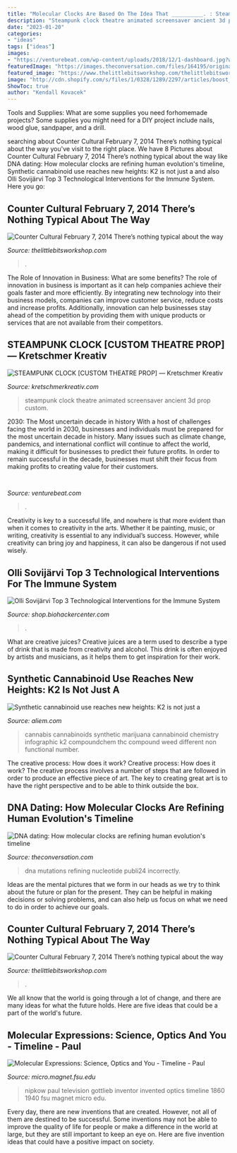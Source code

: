 ```yaml
---
title: "Molecular Clocks Are Based On The Idea That __________. : Steampunk Clock Theatre Animated Screensaver Ancient 3d Prop Custom"
description: "Steampunk clock theatre animated screensaver ancient 3d prop custom"
date: "2023-01-20"
categories:
- "ideas"
tags: ["ideas"]
images:
- "https://venturebeat.com/wp-content/uploads/2018/12/1-dashboard.jpg?w=440"
featuredImage: "https://images.theconversation.com/files/164195/original/image-20170405-14612-1cas5ot.jpg?ixlib=rb-1.1.0&amp;q=45&amp;auto=format&amp;w=1000&amp;fit=clip"
featured_image: "https://www.thelittlebitsworkshop.com/thelittlebitsworkshop.com/Resources/Archive_files/IMG_3262.jpg"
image: "http://cdn.shopify.com/s/files/1/0328/1289/2297/articles/boost_your_immunity2_grande.jpg?v=1611848121"
ShowToc: true
author: "Kendall Kovacek"
---
```



Tools and Supplies: What are some supplies you need forhomemade projects?
Some supplies you might need for a DIY project include nails, wood glue, sandpaper, and a drill.

	

		
searching about Counter Cultural February 7, 2014 There’s nothing typical about the way you've visit to the right place. We have 8 Pictures about Counter Cultural February 7, 2014 There’s nothing typical about the way like DNA dating: How molecular clocks are refining human evolution&#039;s timeline, Synthetic cannabinoid use reaches new heights: K2 is not just a and also Olli Sovijärvi Top 3 Technological Interventions for the Immune System. Here you go:
		
    
## Counter Cultural February 7, 2014 There’s Nothing Typical About The Way

<img loading=lazy src="http://thelittlebitsworkshop.com/thelittlebitsworkshop.com/Resources/Archive_files/shapeimage_7.png" onerror="this.onerror=null;this.src='https://tse2.mm.bing.net/th?id=OIP.KmZSq56V7Wb32lXm8bLbOwAAAA&amp;pid=15.1';" alt="Counter Cultural February 7, 2014 There’s nothing typical about the way">

_Source: thelittlebitsworkshop.com_

>. 

	

The Role of Innovation in Business: What are some benefits?
The role of innovation in business is important as it can help companies achieve their goals faster and more efficiently. By integrating new technology into their business models, companies can improve customer service, reduce costs and increase profits. Additionally, innovation can help businesses stay ahead of the competition by providing them with unique products or services that are not available from their competitors.

    
## STEAMPUNK CLOCK [CUSTOM THEATRE PROP] — Kretschmer Kreativ

<img loading=lazy src="https://static1.squarespace.com/static/54067aafe4b0c094f2e093b9/t/55764b38e4b0780f79c9db00/1433815906078/steampunk_ancient_clock_wallpaper-1152x864.jpg" onerror="this.onerror=null;this.src='https://tse3.mm.bing.net/th?id=OIP.X7znJqgdmj3MwcxDVrZC5wHaH3&amp;pid=15.1';" alt="STEAMPUNK CLOCK [CUSTOM THEATRE PROP] — Kretschmer Kreativ">

_Source: kretschmerkreativ.com_

>steampunk clock theatre animated screensaver ancient 3d prop custom. 

	

2030: The Most uncertain decade in history
With a host of challenges facing the world in 2030, businesses and individuals must be prepared for the most uncertain decade in history. Many issues such as climate change, pandemics, and international conflict will continue to affect the world, making it difficult for businesses to predict their future profits. In order to remain successful in the decade, businesses must shift their focus from making profits to creating value for their customers.

    
## 

<img loading=lazy src="https://venturebeat.com/wp-content/uploads/2018/12/1-dashboard.jpg?w=440" onerror="this.onerror=null;this.src='https://tse2.mm.bing.net/th?id=OIP.2YfodQGn5nzaS55I3XSrWQAAAA&amp;pid=15.1';" alt="">

_Source: venturebeat.com_

>. 

	

Creativity is key to a successful life, and nowhere is that more evident than when it comes to creativity in the arts. Whether it be painting, music, or writing, creativity is essential to any individual’s success. However, while creativity can bring joy and happiness, it can also be dangerous if not used wisely.

    
## Olli Sovijärvi Top 3 Technological Interventions For The Immune System

<img loading=lazy src="http://cdn.shopify.com/s/files/1/0328/1289/2297/articles/boost_your_immunity2_grande.jpg?v=1611848121" onerror="this.onerror=null;this.src='https://tse3.mm.bing.net/th?id=OIP.DoUZPGrrTWlZRzoiOnnX3AHaHa&amp;pid=15.1';" alt="Olli Sovijärvi Top 3 Technological Interventions for the Immune System">

_Source: shop.biohackercenter.com_

>. 

	

What are creative juices?
Creative juices are a term used to describe a type of drink that is made from creativity and alcohol. This drink is often enjoyed by artists and musicians, as it helps them to get inspiration for their work.

    
## Synthetic Cannabinoid Use Reaches New Heights: K2 Is Not Just A

<img loading=lazy src="https://i2.wp.com/www.aliem.com/wp-content/uploads/Cannabis-Synthetic-Cannabinoids.png?fit=1323%2C935&amp;ssl=1" onerror="this.onerror=null;this.src='https://tse4.mm.bing.net/th?id=OIP.8aD3kYNGKleKqMy1mxQ9oAHaFO&amp;pid=15.1';" alt="Synthetic cannabinoid use reaches new heights: K2 is not just a">

_Source: aliem.com_

>cannabis cannabinoids synthetic marijuana cannabinoid chemistry infographic k2 compoundchem thc compound weed different non functional number. 

	

The creative process: How does it work?
Creative process: How does it work?
The creative process involves a number of steps that are followed in order to produce an effective piece of art. The key to creating great art is to have the right perspective and to be able to think outside the box.

    
## DNA Dating: How Molecular Clocks Are Refining Human Evolution&#039;s Timeline

<img loading=lazy src="https://images.theconversation.com/files/164195/original/image-20170405-14612-1cas5ot.jpg?ixlib=rb-1.1.0&amp;q=45&amp;auto=format&amp;w=1000&amp;fit=clip" onerror="this.onerror=null;this.src='https://tse3.mm.bing.net/th?id=OIP.dwS7qlZMOWqDE0CCvvaT3wHaHa&amp;pid=15.1';" alt="DNA dating: How molecular clocks are refining human evolution&#039;s timeline">

_Source: theconversation.com_

>dna mutations refining nucleotide publi24 incorrectly. 

	

Ideas are the mental pictures that we form in our heads as we try to think about the future or plan for the present. They can be helpful in making decisions or solving problems, and can also help us focus on what we need to do in order to achieve our goals.

    
## Counter Cultural February 7, 2014 There’s Nothing Typical About The Way

<img loading=lazy src="https://www.thelittlebitsworkshop.com/thelittlebitsworkshop.com/Resources/Archive_files/IMG_3262.jpg" onerror="this.onerror=null;this.src='https://tse1.mm.bing.net/th?id=OIP.FzR_A5NcaOH21pSNFdHi9QHaFj&amp;pid=15.1';" alt="Counter Cultural February 7, 2014 There’s nothing typical about the way">

_Source: thelittlebitsworkshop.com_

>. 

	

We all know that the world is going through a lot of change, and there are many ideas for what the future holds. Here are five ideas that could be a part of the world's future.

    
## Molecular Expressions: Science, Optics And You - Timeline - Paul

<img loading=lazy src="https://micro.magnet.fsu.edu/optics/timeline/people/antiqueimages/nipkow.jpg" onerror="this.onerror=null;this.src='https://tse4.mm.bing.net/th?id=OIP.92MTg0t5heRph4CiJoZkQQHaLq&amp;pid=15.1';" alt="Molecular Expressions: Science, Optics and You - Timeline - Paul">

_Source: micro.magnet.fsu.edu_

>nipkow paul television gottlieb inventor invented optics timeline 1860 1940 fsu magnet micro edu. 

	

Every day, there are new inventions that are created. However, not all of them are destined to be successful. Some inventions may not be able to improve the quality of life for people or make a difference in the world at large, but they are still important to keep an eye on. Here are five invention ideas that could have a positive impact on society.

